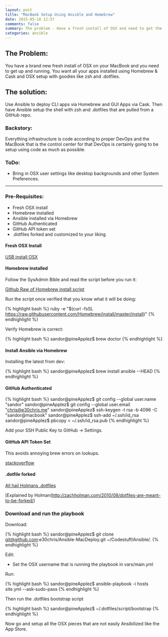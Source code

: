 ```yaml
---
layout: post
title: "MacBook Setup Using Ansible and Homebrew"
date: 2015-05-18 12:57
comments: false
summary: The problem - Have a fresh install of OSX and need to get the basics configured and installed like apps and sane OSX settings.
categories: ansible
---
```


## The Problem:
You have a brand new fresh install of OSX on your MacBook and you need to get up and running.  You want all your apps installed using Homebrew & Cask and OSX setup with goodies like zsh and .dotfiles.

## The solution:
Use Ansible to deploy CLI apps via Homebrew and GUI Apps via Cask.  Then have Ansible setup the shell with zsh and .dotfiles that are pulled from a GitHub repo.


### Backstory:
Everything infrastructure is code according to proper DevOps and the MacBook that is the control center for that DevOps is certainly going to be setup using code as much as possible.

### ToDo:
  - Bring in OSX user settings like desktop backgrounds and other System Preferences.

---

### Pre-Requisites:
  - Fresh OSX install
  - Homebrew installed
  - Ansible installed via Homebrew
  - GitHub Authenticated
  - GitHub API token set
  - .dotfiles forked and customized to your liking


#### Fresh OSX Install

[USB install OSX](http://osxdaily.com/2014/10/16/make-os-x-yosemite-boot-install-drive/)

#### Homebrew installed

Follow the SysAdmin Bible and read the script before you run it:

[Github Raw of Homebrew install script](https://raw.githubusercontent.com/Homebrew/install/master/install)


Run the script once verified that you know what it will be doing:

{% highlight bash %}
ruby -e "$(curl -fsSL https://raw.githubusercontent.com/Homebrew/install/master/install)"
{% endhighlight %}

Verify Homebrew is correct:

{% highlight bash %}
sandor@pineApplez$ brew doctor
{% endhighlight %}

#### Install Ansible via Homebrew

Installing the latest from dev:

{% highlight bash %}
sandor@pineApplez$ brew install ansible --HEAD
{% endhighlight %}

#### GitHub Authenticated

{% highlight bash %}
sandor@pineApplez$ git config --global user.name "sandor"
sandor@pineApplez$ git config --global user.email "chris@e30chris.me"
sandor@pineApplez$ ssh-keygen -t rsa -b 4096 -C "sandor@macbook"
sandor@pineApplez$ ssh-add ~/.ssh/id_rsa
sandor@pineApplez$ pbcopy < ~/.ssh/id_rsa.pub
{% endhighlight %}

Add your SSH Public Key to GitHub -> Settings.


#### GitHub API Token Set

This avoids annoying brew errors on lookups.

[stackoverflow](http://stackoverflow.com/questions/20130681/setting-github-api-token-for-homebrew#20130816)

#### .dotfile forked

[All hail Holmans .dotfiles](https://github.com/holman/dotfiles)

[Explained by Holman(http://zachholman.com/2010/08/dotfiles-are-meant-to-be-forked/)


### Download and run the playbook

Download:

{% highlight bash %}
sandor@pineApplez$ git clone git@github.com:e30chris/Ansible-MacDeploy.git ~/Codestuff/Ansible/.
{% endhighlight %}

Edit:

  - Set the OSX username that is running the playbook in vars/main.yml

Run:

{% highlight bash %}
sandor@pineApplez$ ansible-playbook -i hosts site.yml --ask-sudo-pass
{% endhighlight %}

Then run the .dotfiles bootstrap script

{% highlight bash %}
sandor@pineApplez$ ~/.dotfiles/script/bootstrap
{% endhighlight %}

Now go and setup all the OSX pieces that are not easily Ansibilized like the App Store.
